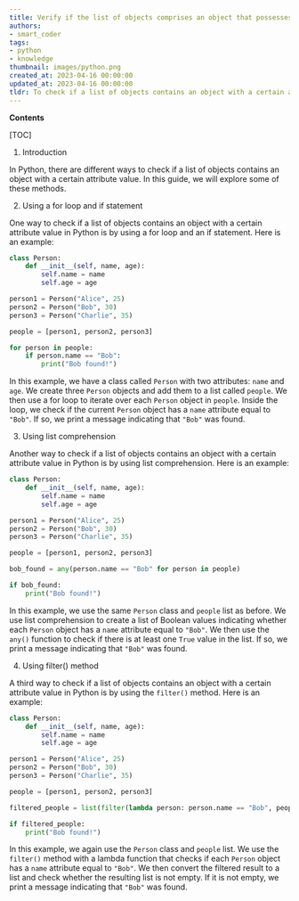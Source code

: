 ```yaml
---
title: Verify if the list of objects comprises an object that possesses a definite attribute value
authors:
- smart_coder
tags:
- python
- knowledge
thumbnail: images/python.png
created_at: 2023-04-16 00:00:00
updated_at: 2023-04-16 00:00:00
tldr: To check if a list of objects contains an object with a certain attribute value in Python, you can use a list comprehension and the `any()` function to return a Boolean value.
---
```


**Contents**

[TOC]

1. Introduction

In Python, there are different ways to check if a list of objects contains an object with a certain attribute value. In this guide, we will explore some of these methods.

2. Using a for loop and if statement

One way to check if a list of objects contains an object with a certain attribute value in Python is by using a for loop and an if statement. Here is an example:

```python
class Person:
    def __init__(self, name, age):
        self.name = name
        self.age = age

person1 = Person("Alice", 25)
person2 = Person("Bob", 30)
person3 = Person("Charlie", 35)

people = [person1, person2, person3]

for person in people:
    if person.name == "Bob":
        print("Bob found!")
```

In this example, we have a class called `Person` with two attributes: `name` and `age`. We create three `Person` objects and add them to a list called `people`. We then use a for loop to iterate over each `Person` object in `people`. Inside the loop, we check if the current `Person` object has a `name` attribute equal to `"Bob"`. If so, we print a message indicating that `"Bob"` was found.

3. Using list comprehension

Another way to check if a list of objects contains an object with a certain attribute value in Python is by using list comprehension. Here is an example:

```python
class Person:
    def __init__(self, name, age):
        self.name = name
        self.age = age

person1 = Person("Alice", 25)
person2 = Person("Bob", 30)
person3 = Person("Charlie", 35)

people = [person1, person2, person3]

bob_found = any(person.name == "Bob" for person in people)

if bob_found:
    print("Bob found!")
```

In this example, we use the same `Person` class and `people` list as before. We use list comprehension to create a list of Boolean values indicating whether each `Person` object has a `name` attribute equal to `"Bob"`. We then use the `any()` function to check if there is at least one `True` value in the list. If so, we print a message indicating that `"Bob"` was found.

4. Using filter() method

A third way to check if a list of objects contains an object with a certain attribute value in Python is by using the `filter()` method. Here is an example:

```python
class Person:
    def __init__(self, name, age):
        self.name = name
        self.age = age

person1 = Person("Alice", 25)
person2 = Person("Bob", 30)
person3 = Person("Charlie", 35)

people = [person1, person2, person3]

filtered_people = list(filter(lambda person: person.name == "Bob", people))

if filtered_people:
    print("Bob found!")
```

In this example, we again use the `Person` class and `people` list. We use the `filter()` method with a lambda function that checks if each `Person` object has a `name` attribute equal to `"Bob"`. We then convert the filtered result to a list and check whether the resulting list is not empty. If it is not empty, we print a message indicating that `"Bob"` was found.
